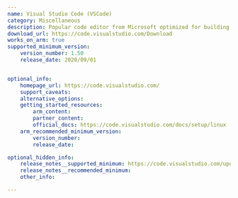 ```yaml
---
name: Visual Studio Code (VSCode)
category: Miscellaneous
description: Popular code editor from Microsoft optimized for building and debugging modern web and cloud applications. 
download_url: https://code.visualstudio.com/Download
works_on_arm: true
supported_minimum_version:
    version_number: 1.50
    release_date: 2020/09/01


optional_info:
    homepage_url: https://code.visualstudio.com/
    support_caveats:
    alternative_options:
    getting_started_resources:
        arm_content:
        partner_content:
        official_docs: https://code.visualstudio.com/docs/setup/linux
    arm_recommended_minimum_version:
        version_number:
        release_date:

optional_hidden_info:
    release_notes__supported_minimum: https://code.visualstudio.com/updates/v1_50
    release_notes__recommended_minimum:
    other_info:

---
```

